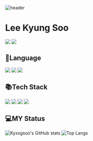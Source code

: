 ![header](https://capsule-render.vercel.app/api?type=waving&color=timeAuto&height=300&section=header&text=Kyxxgsoo)

<h1>Lee Kyung Soo</h1>

<a href="https://kyxxgsoo.tistory.com/" target="_blank"><img src="https://img.shields.io/badge/Tistory-000000?style=flat-square&logo=tistory&logoColor=FFFFFF"/></a>
<img src="https://img.shields.io/badge/jmtkd9196@gmail.com-EA4335?style=flat-square&logo=Gmail&logoColor=FFFFFF"/>

<h2>📖Language</h2>

<img src="https://img.shields.io/badge/Swift-F05138?style=flat-square&logo=Swift&logoColor=white"/>
<img src="https://img.shields.io/badge/C++-00599C?style=flat-square&logo=C++&logoColor=FFFFFF"/>
<img src="https://img.shields.io/badge/JAVA-40AEF0?style=flat-square&logo=JAVA&logoColor=40AEF0"/> 

<h2>📚Tech Stack</h2>

<img src="https://img.shields.io/badge/UIkit-2396F3?style=flat-square&logo=UIkit&logoColor=white"/>
<img src="https://img.shields.io/badge/Spring Boot-6DB33F?style=flat-square&logo=Spring Boot&logoColor=FFFFFF"/>
<img src="https://img.shields.io/badge/Linux-FCC624?style=flat-square&logo=Linux&logoColor=FFFFFF"/>
<img src="https://img.shields.io/badge/MySQL-4479A1?style=flat-square&logo=MySQL&logoColor=FFFFFF"/> 

<h2>💻MY Status</h2>

![Kyxxgsoo's GitHub stats](https://github-readme-stats.vercel.app/api?username=Kyxxgsoo&show_icons=true&theme=dark) 
![Top Langs](https://github-readme-stats.vercel.app/api/top-langs/?username=Kyxxgsoo&layout=compact&theme=dark)

<!--
**kyxxgsoo/kyxxgsoo** is a ✨ _special_ ✨ repository because its `README.md` (this file) appears on your GitHub profile.

Here are some ideas to get you started:

- 🔭 I’m currently working on ...
- 🌱 I’m currently learning ...
- 👯 I’m looking to collaborate on ...
- 🤔 I’m looking for help with ...
- 💬 Ask me about ...
- 📫 How to reach me: ...
- 😄 Pronouns: ...
- ⚡ Fun fact: ...
-->
